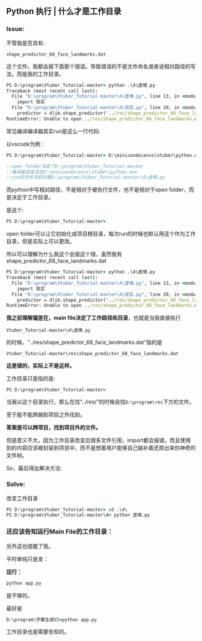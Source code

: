 ## Python 执行 | 什么才是工作目录

### Issue:

不管我是否具有:

`shape_predictor_68_face_landmarks.dat`

这个文件。我都会报下面那个错误。导致错误的不是文件命名或者说相对路径的写法。而是我的工作目录。

```cmd
PS D:\program\Vtuber_Tutorial-master> python .\4\虚境.py
Traceback (most recent call last):
  File "D:\program\Vtuber_Tutorial-master\4\虚境.py", line 13, in <module>
    import 现实
  File "D:\program\Vtuber_Tutorial-master\4\现实.py", line 20, in <module>
    predictor = dlib.shape_predictor('../res/shape_predictor_68_face_landmarks.dat')
RuntimeError: Unable to open ../res/shape_predictor_68_face_landmarks.dat
```

常见编译编译器其实run是这么一行代码:

以vscode为例：

```cmd
PS D:\program\Vtuber_Tutorial-master> D:\miniconda\envs\vtuber\python.exe D:\program\Vtuber_Tutorial-master\4\虚境.py
```

```cmd
::open folder决定了D:\program\Vtuber_Tutorial-master
::编译器选择决定D:\miniconda\envs\vtuber\python.exe
::run的文件决定的是D:\program\Vtuber_Tutorial-master\4\虚境.py
```

而python中写相对路径，不是相对于被执行文件，也不是相对于open folder，而是决定于工作目录。

是这个:

```cmd
PS D:\program\Vtuber_Tutorial-master>
```

open folder可以让它初始化成项目根目录，每次run的时候也默认用这个作为工作目录，但是实际上可以更改。

所以可以理解为什么我这个会报这个错，虽然我有shape_predictor_68_face_landmarks.dat

```cmd
PS D:\program\Vtuber_Tutorial-master> python .\4\虚境.py
Traceback (most recent call last):
  File "D:\program\Vtuber_Tutorial-master\4\虚境.py", line 13, in <module>
    import 现实
  File "D:\program\Vtuber_Tutorial-master\4\现实.py", line 20, in <module>
    predictor = dlib.shape_predictor('../res/shape_predictor_68_face_landmarks.dat')
RuntimeError: Unable to open ../res/shape_predictor_68_face_landmarks.dat
```

**我之前理解偏差在，main file决定了工作路径和目录**，也就是当我直接执行

`Vtuber_Tutorial-master\4\虚境.py`

的时候，"../res/shape_predictor_68_face_landmarks.dat"指的是

`Vtuber_Tutorial-master\res\shape_predictor_68_face_landmarks.dat`

**这是错的，实际上不是这样。**

工作目录只是指的是:

`PS D:\program\Vtuber_Tutorial-master>`

当我以这个目录执行，那么在找"../res/"的时候会找`D:\program\res`下方的文件。

至于能不能跨越到项目之外找到。

**答案是可以跨项目，找到项目外的文件。**

但是意义不大，因为工作目录改变后很多文件引用，import都会报错，而且使用到的内容应该被封装到项目中，而不是想着用户能够自己脑补着还原出来你神奇的文件树。

So，最后得出解决方法:

### Solve:

改变工作目录

```cmd
PS D:\program\Vtuber_Tutorial-master> cd .\4\
PS D:\program\Vtuber_Tutorial-master\4> python 虚境.py
```



### 还应该告知运行Main File的工作目录：

另外这也提醒了我。

平时单纯只是发：

**运行：**

```cmd
python app.py
```

是不够的。

最好是

```cmd
D:\program\字幕生成V2>python app.py
```

工作目录也是需要告知的。

